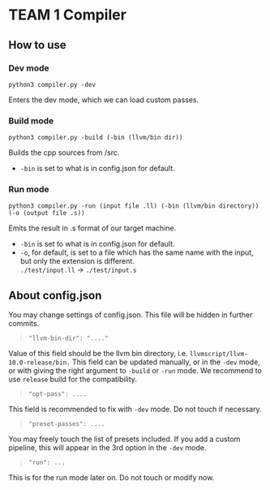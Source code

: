# TEAM 1 Compiler

## How to use

### Dev mode

`python3 compiler.py -dev`

Enters the dev mode, which we can load custom passes.

### Build mode

`python3 compiler.py -build (-bin (llvm/bin dir))`

Builds the cpp sources from /src.

- `-bin` is set to what is in config.json for default.

### Run mode

`python3 compiler.py -run (input file .ll) (-bin (llvm/bin directory)) (-o (output file .s))`

Emits the result in .s format of our target machine.

- `-bin` is set to what is in config.json for default.
- `-o`, for default, is set to a file which has the same name with the input, but only the extension is different.</br>
 `./test/input.ll` → `./test/input.s`


## About config.json

You may change settings of config.json. This file will be hidden in further commits.

> `"llvm-bin-dir": "...."`

Value of this field should be the llvm bin directory, i.e. `llvmscript/llvm-10.0-release/bin.`
This field can be updated manually, or in the `-dev` mode, or with giving the right argument to `-build` or `-run` mode.
We recommend to use `release` build for the compatibility.

> `"opt-pass": ....`

This field is recommended to fix with `-dev` mode. Do not touch if necessary.

> `"preset-passes": ....`

You may freely touch the list of presets included.
If you add a custom pipeline, this will appear in the 3rd option in the `-dev` mode.

> `"run": ...`

This is for the run mode later on. Do not touch or modify now.
